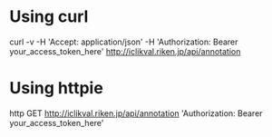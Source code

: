 # Using curl
curl -v -H 'Accept: application/json' -H 'Authorization: Bearer your_access_token_here' http://iclikval.riken.jp/api/annotation 

# Using httpie
http GET http://iclikval.riken.jp/api/annotation 'Authorization: Bearer your_access_token_here'
